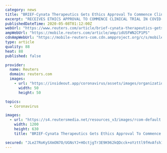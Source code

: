 ```yaml
---
category: news
title: "BRIEF-Cynata Therapeutics Gets Ethics Approval To Commence Clinical Trial In Covid-19"
excerpt: "RECEIVES ETHICS APPROVAL TO COMMENCE CLINICAL TRIAL IN COVID-19 AND CLINICAL DEVELOPMENT UPDATE * APPROVAL FOR CLINICAL TRIAL TO TEST"
publishedDateTime: 2020-05-08T01:12:00Z
webUrl: "https://www.reuters.com/article/brief-cynata-therapeutics-gets-ethics-ap-idUSFWN2CP1PS"
ampWebUrl: "https://mobile.reuters.com/article/amp/idUSFWN2CP1PS"
cdnAmpWebUrl: "https://mobile-reuters-com.cdn.ampproject.org/c/s/mobile.reuters.com/article/amp/idUSFWN2CP1PS"
type: article
quality: 88
heat: 88
published: false

provider:
  name: Reuters
  domain: reuters.com
  images:
    - url: "https://insideout.app/coronavirus/assets/images/organizations/reuters.com-50x50.jpg"
      width: 50
      height: 50

topics:
  - Coronavirus

images:
  - url: "https://s4.reutersmedia.net/resources_v3/images/rcom-default.png"
    width: 1200
    height: 630
    title: "BRIEF-Cynata Therapeutics Gets Ethics Approval To Commence Clinical Trial In Covid-19"

secured: "JLe27RoKySXmON7O/UGNsYJ+HOctjgTr3E9K962kQDcck+oYzttl9fHvAfsh10WKKHWkCPgREL/TvNGjMXvTpUJtcGctSwYHTfkcqGqLcEwa0Kpjv1u2gnmNH73uf9OhwfgOrrFy1/Xn95eBF2rRCqaHHFOzNTY8TB1mfJ/EDZcnbKD+6pcpObwRUkznhWOeoyEqE1kK2Ve3at+aJU7zzlwpbkPEBjU8JRHXoCiQoLGwYNdpEQV/2LrxfSmDoog9GxeEi2koo46x0DJlYtZlko9x7bWApcGElblyZtIvqc0g3xzFBl8bjMR5nRxbxx5q;qy6zAkW2xmWHJNn1AlrcrQ=="
---
```


